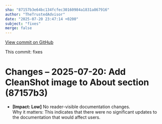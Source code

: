 ```yaml
---
sha: "87157b3e64bc134fcfec30160984a1831a867916"
author: "TheTrustedAdvisor"
date: "2025-07-20 23:47:14 +0200"
subject: "fixes"
merge: false
---
```


[View commit on GitHub](https://github.com/TheTrustedAdvisor/FabricAdoptionFramework/commit/87157b3e64bc134fcfec30160984a1831a867916)

This commit: fixes

# Changes – 2025-07-20: Add CleanShot image to About section (87157b3)

- **[Impact: Low]** No reader-visible documentation changes.  
Why it matters: This indicates that there were no significant updates to the documentation that would affect users.
